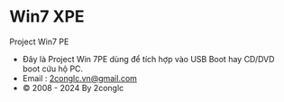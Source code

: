 # Win7 XPE
 Project Win7 PE
* Đây là Project Win 7PE  dùng để tích hợp vào USB Boot hay CD/DVD boot cứu hộ PC.
* Email : 2conglc.vn@gmail.com
* © 2008 - 2024 By 2conglc
